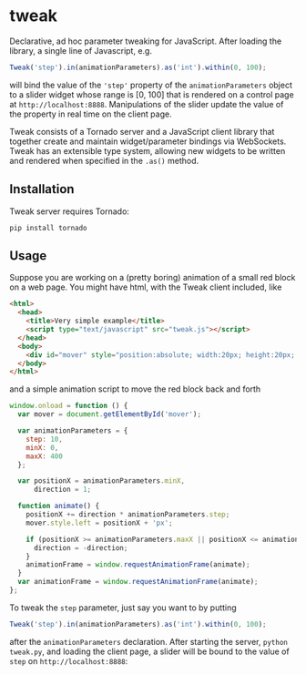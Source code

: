 tweak
=====

Declarative, ad hoc parameter tweaking for JavaScript. After loading the library, a single line
of Javascript, e.g.

```javascript
Tweak('step').in(animationParameters).as('int').within(0, 100);
```

will bind the value of the `'step'` property of the `animationParameters` object to a slider widget
whose range is [0, 100] that is rendered on a control page at `http://localhost:8888`. Manipulations of
the slider update the value of the property in real time on the client page.

Tweak consists of a Tornado server and a JavaScript client library that together create and maintain
widget/parameter bindings via WebSockets. Tweak has an extensible type system, allowing new widgets
to be written and rendered when specified in the `.as()` method.

Installation
------------

Tweak server requires Tornado:

`pip install tornado`

Usage
-----

Suppose you are working on a (pretty boring) animation of a small red block on a web page.
You might have html, with the Tweak client included, like

```html
<html>
  <head>
    <title>Very simple example</title>
    <script type="text/javascript" src="tweak.js"></script>
  </head>
  <body>
    <div id="mover" style="position:absolute; width:20px; height:20px; background-color:red;"></div>
  </body>
</html>
```

and a simple animation script to move the red block back and forth

```javascript
window.onload = function () {
  var mover = document.getElementById('mover');

  var animationParameters = {
    step: 10,
    minX: 0,
    maxX: 400
  };

  var positionX = animationParameters.minX,
      direction = 1;

  function animate() {
    positionX += direction * animationParameters.step;
    mover.style.left = positionX + 'px';

    if (positionX >= animationParameters.maxX || positionX <= animationParameters.minX) {
      direction = -direction;
    }
    animationFrame = window.requestAnimationFrame(animate);
  }
  var animationFrame = window.requestAnimationFrame(animate);
};
```

To tweak the `step` parameter, just say you want to by putting

```javascript
Tweak('step').in(animationParameters).as('int').within(0, 100);
```

after the `animationParameters` declaration. After starting the server, `python tweak.py`,
and loading the client page, a slider will be bound to the value of `step` on `http://localhost:8888`:


